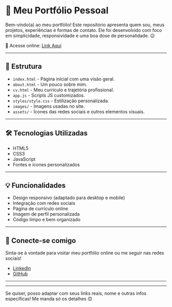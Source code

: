 # 🚀 Meu Portfólio Pessoal

Bem-vindo(a) ao meu portfólio! Este repositório apresenta quem sou, meus projetos, experiências e formas de contato. Ele foi desenvolvido com foco em simplicidade, responsividade e uma boa dose de personalidade. 😉

🔗 Acesse online: [Link Aqui](https://porfolio-black-sigma.vercel.app/)

---

## 📁 Estrutura

- `index.html` - Página inicial com uma visão geral.
- `about.html` - Um pouco sobre mim.
- `cv.html` - Meu currículo e trajetória profissional.
- `app.js` - Scripts JS customizados.
- `styles/style.css` - Estilização personalizada.
- `images/` - Imagens usadas no site.
- `assets/` - Ícones das redes sociais e outros elementos visuais.

---

## 🛠️ Tecnologias Utilizadas

- HTML5
- CSS3
- JavaScript
- Fontes e ícones personalizados

---

## 💡 Funcionalidades

- Design responsivo (adaptado para desktop e mobile)
- Integração com redes sociais
- Página de currículo online
- Imagem de perfil personalizada
- Código limpo e bem organizado

---

## 🤝 Conecte-se comigo

Sinta-se à vontade para visitar meu portfólio online ou me seguir nas redes sociais!

- [LinkedIn]((https://www.linkedin.com/in/pedro-rod-branco/))
- [GitHub](https://github.com/bonsoirpedro)

---

---

Se quiser, posso adaptar com seus links reais, nome e outras infos específicas! Me manda só os detalhes 😊

